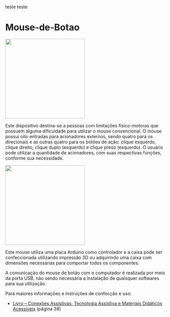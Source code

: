 teste teste
# Mouse-de-Botao

<img src="https://cta.ifrs.edu.br/wp-content/uploads/sites/3/2021/05/Captura-de-Tela-2021-05-05-a%CC%80s-11.13.56-e1620267197687.png" height="250"> 

Este dispositivo destina-se a pessoas com limitações físico-motoras que possuem alguma dificuldade para utilizar o mouse convencional. 
O mouse possui oito entradas para acionadores externos, sendo quatro para os direcionais e as outras quatro para os botões de ação: clique esquerdo, clique direito, clique duplo (esquerdo) e clique preso (esquerdo). O usuário pode utilizar a quantidade de acionadores, com suas respectivas funções, conforme sua necessidade.

<img src="https://cta.ifrs.edu.br/wp-content/uploads/sites/3/2021/05/Captura-de-Tela-2021-05-05-a%CC%80s-11.15.35.png" height="250">

Este mouse utiliza uma placa Arduino como controlador e a caixa pode ser confeccionada utilizando impressão 3D ou adquirindo uma caixa com dimensões necessárias para comportar todos os componentes.

A comunicação do mouse de botão com o computador é realizada por meio da porta USB, não sendo necessária a instalação de quaisquer softwares para sua utilização.

Para maiores informações e instruções de confecção e uso:
- [Livro – Conexões Assistivas: Tecnologia Assistiva e Materiais Didáticos Acessíveis](https://drive.google.com/file/d/1_BM6zQywOF1XtAiU45MmOcAh9_2PgRoI/view) (página 38)

